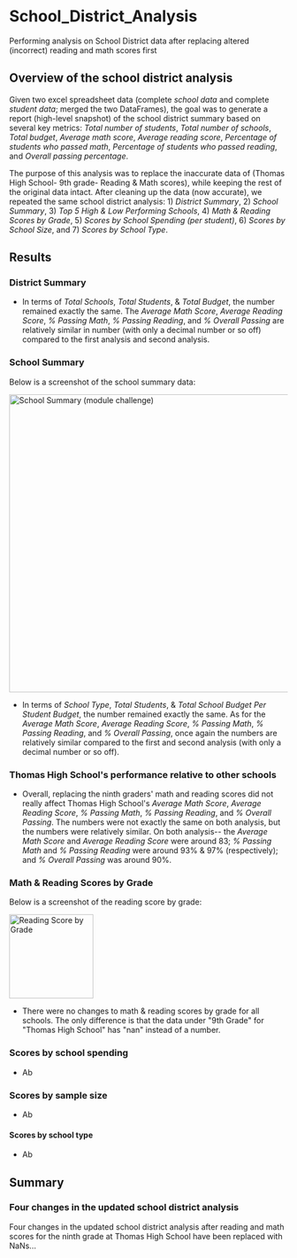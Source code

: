 # School_District_Analysis
Performing analysis on School District data after replacing altered (incorrect) reading and math scores first

## Overview of the school district analysis 

Given two excel spreadsheet data (complete *school data* and complete *student data*; merged the two DataFrames), the goal was to generate a report (high-level snapshot) of the school district summary based on several key metrics: *Total number of students*, *Total number of schools*, *Total budget*, *Average math score*, *Average reading score*, *Percentage of students who passed math*, *Percentage of students who passed reading*, and *Overall passing percentage*. 

The purpose of this analysis was to replace the inaccurate data of (Thomas High School- 9th grade- Reading & Math scores), while keeping the rest of the original data intact. After cleaning up the data (now accurate), we repeated the same school district analysis: 1) *District Summary*, 2) *School Summary*, 3) *Top 5 High & Low Performing Schools*, 4) *Math & Reading Scores by Grade*, 5) *Scores by School Spending (per student)*, 6) *Scores by School Size*, and 7) *Scores by School Type*.


## Results 

### District Summary
* In terms of *Total Schools*, *Total Students*, & *Total Budget*, the number remained exactly the same. The *Average Math Score*, *Average Reading Score*, *% Passing Math*, *% Passing Reading*, and *% Overall Passing* are relatively similar in number (with only a decimal number or so off) compared to the first analysis and second analysis.

### School Summary
Below is a screenshot of the school summary data:

<img width="538" alt="School Summary (module challenge)" src="https://user-images.githubusercontent.com/107021231/177733746-26e79274-2a56-4ffa-808f-cee5d417e052.png">

* In terms of *School Type*, *Total Students*, & *Total School Budget	Per Student Budget*, the number remained exactly the same. As for the *Average Math Score*,	*Average Reading Score*,	*% Passing Math*,	*% Passing Reading*, and *% Overall Passing*, once again the numbers are relatively similar compared to the first and second analysis (with only a decimal number or so off). 


### Thomas High School's performance relative to other schools
* Overall, replacing the ninth graders' math and reading scores did not really affect Thomas High School's *Average Math Score*,	*Average Reading Score*,	*% Passing Math*,	*% Passing Reading*, and *% Overall Passing*. The numbers were not exactly the same on both analysis, but the numbers were relatively similar. On both analysis-- the *Average Math Score* and *Average Reading Score* were around 83; *% Passing Math* and *% Passing Reading* were around 93% & 97% (respectively); and *% Overall Passing* was around 90%.


### Math & Reading Scores by Grade
Below is a screenshot of the reading score by grade:

<img width="152" alt="Reading Score by Grade" src="https://user-images.githubusercontent.com/107021231/177739171-9e1b104b-8d91-4df5-8f8b-9e3dfe106805.png">

* There were no changes to math & reading scores by grade for all schools. The only difference is that the data under "9th Grade" for "Thomas High School" has "nan" instead of a number. 

### Scores by school spending
* Ab

### Scores by sample size
* Ab

#### Scores by school type
* Ab



## Summary

### Four changes in the updated school district analysis 

Four changes in the updated school district analysis after reading and math scores for the ninth grade at Thomas High School have been replaced with NaNs...
